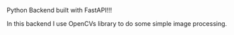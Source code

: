 Python Backend built with FastAPI!!!

In this backend I use OpenCVs library to do some simple image processing.
